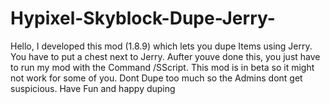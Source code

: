 # Hypixel-Skyblock-Dupe-Jerry-
Hello, I developed this mod (1.8.9) which lets you dupe Items using Jerry. You have to put a chest next to Jerry. 
Aufter youve done this, you just have to run my mod with the Command /SScript. 
This mod is in beta so it might not work for some of you. 
Dont Dupe too much so the Admins dont get suspicious. 
Have Fun and happy duping
